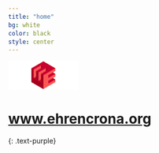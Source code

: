 ```yaml
---
title: "home"
bg: white
color: black
style: center
---
```

<img src="img/ehrencrona_logo.gif">

# www.ehrencrona.org
{: .text-purple}
